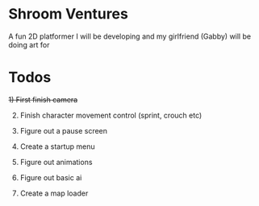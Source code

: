 # Shroom Ventures
A fun 2D platformer I will be developing and my girlfriend (Gabby) will be doing art for

# Todos
~~1) First finish camera~~

2) Finish character movement control (sprint, crouch etc)

3) Figure out a pause screen

4) Create a startup menu

5) Figure out animations

6) Figure out basic ai

7) Create a map loader
